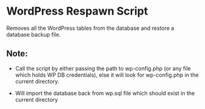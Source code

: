 WordPress Respawn Script
========================

Removes all the WordPress tables from the database and restore a database backup file.

Note:
-----

* Call the script by either passing the path to wp-config.php (or any file which holds WP DB credentials), else it will look for wp-config.php in the current directory.

* Will import the database back from wp.sql file which should exist in the current directory